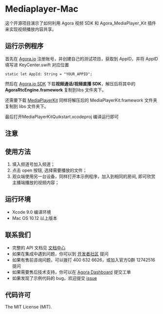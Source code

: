 # Mediaplayer-Mac
这个开源项目演示了如何利用 Agora 视频 SDK 和 Agora_MediaPlayer_Kit 插件来实现视频播放内容共享。

## 运行示例程序
首先在 [Agora.io](https://dashboard.agora.io/) 注册账号，并创建自己的测试项目，获取到 AppID，并将 AppID 填写进 KeyCenter.swift  对应位置


```
static let AppId: String = "YOUR_APPID";
```


然后在 [Agora.io SDK](https://docs.agora.io/cn/Agora%20Platform/downloads) 下载**视频通话/视频直播 SDK**，解压后将其中的 **AgoraRtcEngine.framework**  复制到libs 文件夹下。

还需要下载  [MediaPlayerKit]( https://download.agora.io/sdk/release/Agora_MediaPlayerKit_for_macOS_v1_0_0.zip) 同样将解压后的 MediaPlayerKit.framework 文件夹复制到 libs 文件夹下。


最后打开MediaPlayerKitQuikstart.xcodeproj 编译运行即可


## 注意

## 使用方法
1. 填入频道号加入频道；
2. 点击 open 按钮, 选择需要播放的文件；
3. 观众端使用另一台设备，同样打开本示例程序，加入到相同的房间, 即可欣赏主播端播放的视频内容；

## 运行环境
* Xcode 9.0  编译环境
* Mac OS 10.12  以上版本

## 联系我们

- 完整的 API 文档见 [文档中心](https://docs.agora.io/cn/)
- 如果在集成中遇到问题，你可以到 [开发者社区](https://dev.agora.io/cn/) 提问
- 如果有售前咨询问题，可以拨打 400 632 6626，或加入官方Q群 12742516 提问
- 如果需要售后技术支持，你可以在 [Agora Dashboard](https://dashboard.agora.io) 提交工单
- 如果发现了示例代码的 bug，欢迎提交 [issue](https://github.com/AgoraIO/Advanced-Video/issues)

## 代码许可

The MIT License (MIT).
